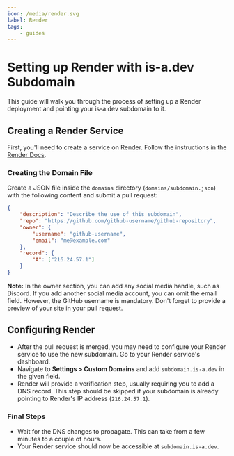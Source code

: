 ```yaml
---
icon: /media/render.svg
label: Render
tags:
    - guides
---
```


# Setting up Render with is-a.dev Subdomain

This guide will walk you through the process of setting up a Render deployment and pointing your is-a.dev subdomain to it.

## Creating a Render Service

First, you'll need to create a service on Render. Follow the instructions in the [Render Docs](https://docs.render.com/).

### Creating the Domain File

Create a JSON file inside the `domains` directory (`domains/subdomain.json`) with the following content and submit a pull request:

```json
{
    "description": "Describe the use of this subdomain",
    "repo": "https://github.com/github-username/github-repository",
    "owner": {
        "username": "github-username",
        "email": "me@example.com"
    },
    "record": {
        "A": ["216.24.57.1"]
    }
}
```

**Note:** In the owner section, you can add any social media handle, such as Discord. If you add another social media account, you can omit the email field. However, the GitHub username is mandatory. Don't forget to provide a preview of your site in your pull request.

## Configuring Render

- After the pull request is merged, you may need to configure your Render service to use the new subdomain. Go to your Render service's dashboard.
- Navigate to **Settings > Custom Domains** and add `subdomain.is-a.dev` in the given field.
- Render will provide a verification step, usually requiring you to add a DNS record. This step should be skipped if your subdomain is already pointing to Render's IP address (`216.24.57.1`).

### Final Steps

- Wait for the DNS changes to propagate. This can take from a few minutes to a couple of hours.
- Your Render service should now be accessible at `subdomain.is-a.dev`.
